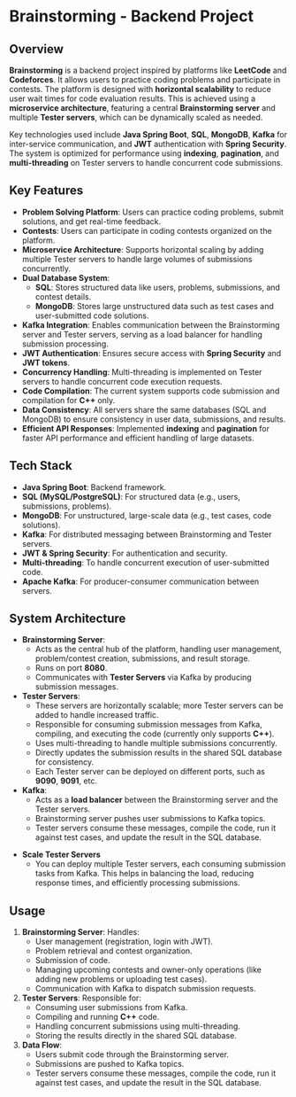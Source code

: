<!DOCTYPE html>
<html lang="en">
<head>
    <meta charset="UTF-8">
    <meta name="viewport" content="width=device-width, initial-scale=1.0">
    <title>Brainstorming - Backend Project</title>
</head>
<body>

<h1>Brainstorming - Backend Project</h1>

<h2>Overview</h2>
<p><strong>Brainstorming</strong> is a backend project inspired by platforms like <strong>LeetCode</strong> and <strong>Codeforces</strong>. It allows users to practice coding problems and participate in contests. The platform is designed with <strong>horizontal scalability</strong> to reduce user wait times for code evaluation results. This is achieved using a <strong>microservice architecture</strong>, featuring a central <strong>Brainstorming server</strong> and multiple <strong>Tester servers</strong>, which can be dynamically scaled as needed.</p>

<p>Key technologies used include <strong>Java Spring Boot</strong>, <strong>SQL</strong>, <strong>MongoDB</strong>, <strong>Kafka</strong> for inter-service communication, and <strong>JWT</strong> authentication with <strong>Spring Security</strong>. The system is optimized for performance using <strong>indexing</strong>, <strong>pagination</strong>, and <strong>multi-threading</strong> on Tester servers to handle concurrent code submissions.</p>

<h2>Key Features</h2>
<ul>
    <li><strong>Problem Solving Platform</strong>: Users can practice coding problems, submit solutions, and get real-time feedback.</li>
    <li><strong>Contests</strong>: Users can participate in coding contests organized on the platform.</li>
    <li><strong>Microservice Architecture</strong>: Supports horizontal scaling by adding multiple Tester servers to handle large volumes of submissions concurrently.</li>
    <li><strong>Dual Database System</strong>:
        <ul>
            <li><strong>SQL</strong>: Stores structured data like users, problems, submissions, and contest details.</li>
            <li><strong>MongoDB</strong>: Stores large unstructured data such as test cases and user-submitted code solutions.</li>
        </ul>
    </li>
    <li><strong>Kafka Integration</strong>: Enables communication between the Brainstorming server and Tester servers, serving as a load balancer for handling submission processing.</li>
    <li><strong>JWT Authentication</strong>: Ensures secure access with <strong>Spring Security</strong> and <strong>JWT tokens</strong>.</li>
    <li><strong>Concurrency Handling</strong>: Multi-threading is implemented on Tester servers to handle concurrent code execution requests.</li>
    <li><strong>Code Compilation</strong>: The current system supports code submission and compilation for <strong>C++</strong> only.</li>
    <li><strong>Data Consistency</strong>: All servers share the same databases (SQL and MongoDB) to ensure consistency in user data, submissions, and results.</li>
    <li><strong>Efficient API Responses</strong>: Implemented <strong>indexing</strong> and <strong>pagination</strong> for faster API performance and efficient handling of large datasets.</li>
</ul>

<h2>Tech Stack</h2>
<ul>
    <li><strong>Java Spring Boot</strong>: Backend framework.</li>
    <li><strong>SQL (MySQL/PostgreSQL)</strong>: For structured data (e.g., users, submissions, problems).</li>
    <li><strong>MongoDB</strong>: For unstructured, large-scale data (e.g., test cases, code solutions).</li>
    <li><strong>Kafka</strong>: For distributed messaging between Brainstorming and Tester servers.</li>
    <li><strong>JWT & Spring Security</strong>: For authentication and security.</li>
    <li><strong>Multi-threading</strong>: To handle concurrent execution of user-submitted code.</li>
    <li><strong>Apache Kafka</strong>: For producer-consumer communication between servers.</li>
</ul>

<h2>System Architecture</h2>
<ul>
    <li><strong>Brainstorming Server</strong>: 
        <ul>
            <li>Acts as the central hub of the platform, handling user management, problem/contest creation, submissions, and result storage.</li>
            <li>Runs on port <strong>8080</strong>.</li>
            <li>Communicates with <strong>Tester Servers</strong> via Kafka by producing submission messages.</li>
        </ul>
    </li>
    <li><strong>Tester Servers</strong>:
        <ul>
            <li>These servers are horizontally scalable; more Tester servers can be added to handle increased traffic.</li>
            <li>Responsible for consuming submission messages from Kafka, compiling, and executing the code (currently only supports <strong>C++</strong>).</li>
            <li>Uses multi-threading to handle multiple submissions concurrently.</li>
            <li>Directly updates the submission results in the shared SQL database for consistency.</li>
            <li>Each Tester server can be deployed on different ports, such as <strong>9090</strong>, <strong>9091</strong>, etc.</li>
        </ul>
    </li>
    <li><strong>Kafka</strong>:
        <ul>
            <li>Acts as a <strong>load balancer</strong> between the Brainstorming server and the Tester servers.</li>
            <li>Brainstorming server pushes user submissions to Kafka topics.</li>
            <li>Tester servers consume these messages, compile the code, run it against test cases, and update the result in the SQL database.</li>
        </ul>
    </li>
</ul>


<ul>
    <li><strong>Scale Tester Servers</strong>
        <ul>
            <li>You can deploy multiple Tester servers, each consuming submission tasks from Kafka. This helps in balancing the load, reducing response times, and efficiently processing submissions.</li>
        </ul>
    </li>
</ul>
<h2>Usage</h2>
<ol>
    <li><strong>Brainstorming Server</strong>: Handles:
        <ul>
            <li>User management (registration, login with JWT).</li>
            <li>Problem retrieval and contest organization.</li>
            <li>Submission of code.</li>
            <li>Managing upcoming contests and owner-only operations (like adding new problems or uploading test cases).</li>
            <li>Communication with Kafka to dispatch submission requests.</li>
        </ul>
    </li>
    <li><strong>Tester Servers</strong>: Responsible for:
        <ul>
            <li>Consuming user submissions from Kafka.</li>
            <li>Compiling and running <strong>C++</strong> code.</li>
            <li>Handling concurrent submissions using multi-threading.</li>
            <li>Storing the results directly in the shared SQL database.</li>
        </ul>
    </li>
    <li><strong>Data Flow</strong>:
        <ul>
            <li>Users submit code through the Brainstorming server.</li>
            <li>Submissions are pushed to Kafka topics.</li>
            <li>Tester servers consume these messages, compile the code, run it against test cases, and update the result in the SQL database.</li>
        </ul>
    </li>
</ol>
</body>
</html>

